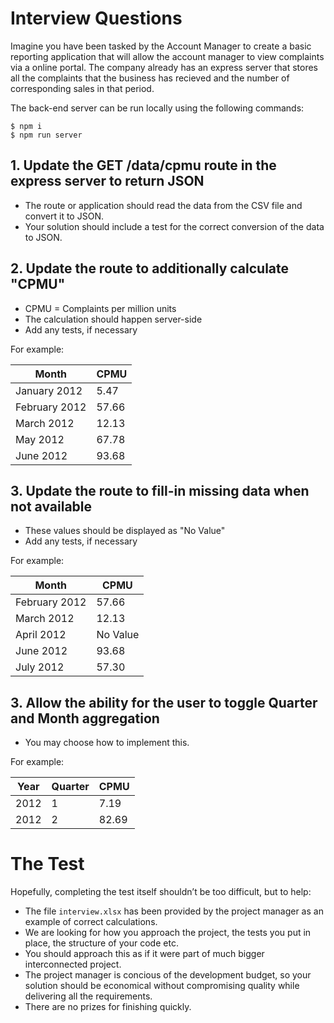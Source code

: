 # Interview Questions #

Imagine you have been tasked by the Account Manager to create a basic reporting application that will allow the account manager to view complaints via a online portal.
The company already has an express server that stores all the complaints that the business has recieved and the number of corresponding sales in that period.

The back-end server can be run locally using the following commands:

```shell
$ npm i
$ npm run server
```

## 1. Update the GET /data/cpmu route in the express server to return JSON

- The route or application should read the data from the CSV file and convert it to JSON.
- Your solution should include a test for the correct conversion of the data to JSON.

## 2. Update the route to additionally calculate "CPMU"

- CPMU = Complaints per million units
- The calculation should happen server-side
- Add any tests, if necessary

For example:

|Month       | CPMU|
|---------- | ----------|
|January 2012|	5.47|
|February 2012|	57.66|
|March 2012|	12.13|
|May 2012|	67.78|
|June 2012|	93.68|

## 3. Update the route to fill-in missing data when not available

- These values should be displayed as "No Value"
- Add any tests, if necessary

For example:

|Month       | CPMU|
|---------- | ----------|
|February 2012|	57.66|
|March 2012|	12.13|
|April 2012|	No Value |
|June 2012|	93.68|
|July 2012|	57.30|

## 3. Allow the ability for the user to toggle Quarter and Month aggregation

- You may choose how to implement this.

For example:

| Year |Quarter       | CPMU|
|---------- |---------- | ----------|
| 2012 |1|	7.19|
| 2012 |2|	82.69|

# The Test #
Hopefully, completing the test itself shouldn’t be too difficult, but to help:
- The file `interview.xlsx` has been provided by the project manager as an example of correct calculations.
- We are looking for how you approach the project, the tests you put in place, the structure of your code etc.
- You should approach this as if it were part of much bigger interconnected project.
- The project manager is concious of the development budget, so your solution should be economical without compromising quality while delivering all the requirements.
- There are no prizes for finishing quickly.
